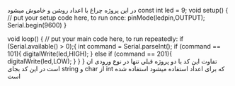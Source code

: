 در این پروژه چراغ با اعداد روشن و خاموش میشود
const int led = 9;
void setup() {
  // put your setup code here, to run once:
pinMode(ledpin,OUTPUT);
Serial.begin(9600)
}

void loop() {
  // put your main code here, to run repeatedly:
if (Serial.available() > 0);{
  int command = Serial.parseInt();
  if (command == 101){
    digitalWrite(led,HIGH);
  }
  else if (command == 201){
    digitalWrite(led,LOW);
  }
}
}
تفاوت این کد با دو پروژه قبلی تنها در نوع ورودی ان است
در این کد بجای string و char از int که برای اعداد استفاده میشود استفاده شده است
